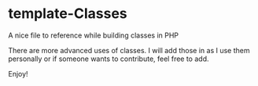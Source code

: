 # template-Classes
A nice file to reference while building classes in PHP

There are more advanced uses of classes. I will add those in as I use them personally or if someone wants to contribute, feel free to add.

Enjoy!